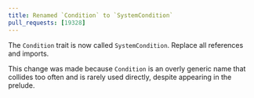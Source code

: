 ```yaml
---
title: Renamed `Condition` to `SystemCondition`
pull_requests: [19328]
---
```


The `Condition` trait is now called `SystemCondition`. Replace all references and imports.

This change was made because `Condition` is an overly generic name that collides too often and is rarely used directly, despite appearing in the prelude.
